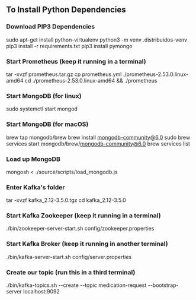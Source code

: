 ## To Install Python Dependencies

### Download PIP3 Dependencies
sudo apt-get install python-virtualenv
python3 -m venv .distribuidos-venv
pip3 install -r requirements.txt
pip3 install pymongo

### Start Prometheus (keep it running in a terminal)
tar -xvzf prometheus.tar.gz
cp prometheus.yml ./prometheus-2.53.0.linux-amd64
cd ./prometheus-2.53.0.linux-amd64 && ./prometheus

### Start MongoDB (for linux)
sudo systemctl start mongod

### Start MongoDB (for macOS)
brew tap mongodb/brew
brew install mongodb-community@6.0
sudo brew services start mongodb/brew/mongodb-community@6.0
brew services list

### Load up MongoDB
mongosh < ./source/scripts/load_mongodb.js

### Enter Kafka's folder
tar -xvzf kafka_2.12-3.5.0.tgz
cd kafka_2.12-3.5.0

### Start Kafka Zookeeper (keep it running in a terminal)
./bin/zookeeper-server-start.sh config/zookeeper.properties

### Start Kafka Broker (keep it running in another terminal)
./bin/kafka-server-start.sh config/server.properties

### Create our topic (run this in a third terminal)
./bin/kafka-topics.sh --create --topic medication-request --bootstrap-server localhost:9092
